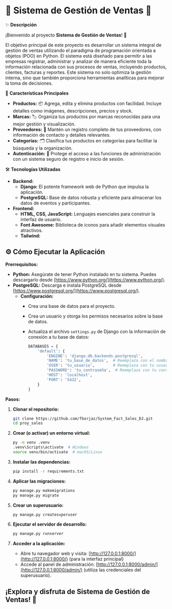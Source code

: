 # 🎁 Sistema de Gestión de Ventas 🏬

✨ **Descripción**

¡Bienvenido al proyecto **Sistema de Gestión de Ventas**! 🛒

El objetivo principal de este proyecto es desarrollar un sistema integral de gestión de ventas utilizando el paradigma de programación orientada a objetos (POO) en Python. El sistema está diseñado para permitir a las empresas registrar, administrar y analizar de manera eficiente toda la información relacionada con sus procesos de ventas, incluyendo productos, clientes, facturas y reportes. Este sistema no solo optimiza la gestión interna, sino que también proporciona herramientas analíticas para mejorar la toma de decisiones.

🚀 **Características Principales**

* **Productos:** 📦 Agrega, edita y elimina productos con facilidad. Incluye detalles como imágenes, descripciones, precios y stock.
* **Marcas:** 🏷️ Organiza tus productos por marcas reconocidas para una mejor gestión y visualización.
* **Proveedores:** 🤝 Mantén un registro completo de tus proveedores, con información de contacto y detalles relevantes.
* **Categorías:** 🗂️ Clasifica tus productos en categorías para facilitar la búsqueda y la organización.
* **Autenticación:** 🔐 Protege el acceso a las funciones de administración con un sistema seguro de registro e inicio de sesión.

🛠️ **Tecnologías Utilizadas**

*   **Backend:**
    *   **Django:** El potente framework web de Python que impulsa la aplicación.
    *   **PostgreSQL:** Base de datos robusta y eficiente para almacenar los datos de eventos y participantes.
*   **Frontend:**
    *   **HTML, CSS, JavaScript:** Lenguajes esenciales para construir la interfaz de usuario.
    *   **Font Awesome:** Biblioteca de iconos para añadir elementos visuales atractivos.
    *   **Tailwind:** 

## ⚙️ Cómo Ejecutar la Aplicación

**Prerrequisitos:**

*   **Python:** Asegúrate de tener Python instalado en tu sistema. Puedes descargarlo desde [https://www.python.org/](https://www.python.org/).
*   **PostgreSQL:** Descarga e instala PostgreSQL desde [https://www.postgresql.org/](https://www.postgresql.org/).
    *   **Configuración:**
        *   Crea una base de datos para el proyecto.
        *   Crea un usuario y otorga los permisos necesarios sobre la base de datos.
        *   Actualiza el archivo `settings.py` de Django con la información de conexión a tu base de datos:

            ```python
            DATABASES = {
                'default': {
                    'ENGINE': 'django.db.backends.postgresql',
                    'NAME': 'tu_base_de_datos',  # Reemplaza con el nombre de tu base de datos
                    'USER': 'tu_usuario',        # Reemplaza con tu usuario de PostgreSQL
                    'PASSWORD': 'tu_contraseña',  # Reemplaza con tu contraseña
                    'HOST': 'localhost',
                    'PORT': '5432',
                }
            }
            ```

**Pasos:**

1.  **Clonar el repositorio:**

    ```bash
    git clone https://github.com/fborjaz/System_Fact_Sales_DJ.git
    cd proy_sales
    ```

2.  **Crear (o activar) un entorno virtual:**

    ```bash
    py -m venv .venv
    .venv\Scripts\activate  # Windows
    source venv/bin/activate  # macOS/Linux
    ```

3.  **Instalar las dependencias:**

    ```bash
    pip install -r requirements.txt
    ```

4.  **Aplicar las migraciones:**

    ```bash
    py manage.py makemigrations
    py manage.py migrate
    ```

5.  **Crear un superusuario:**

    ```bash
    py manage.py createsuperuser
    ```

6.  **Ejecutar el servidor de desarrollo:**

    ```bash
    py manage.py runserver
    ```

7.  **Acceder a la aplicación:**

    *   Abre tu navegador web y visita: [http://127.0.0.1:8000/](http://127.0.0.1:8000/) (para la interfaz principal)
    *   Accede al panel de administración: [http://127.0.0.1:8000/admin/](http://127.0.0.1:8000/admin/) (utiliza las credenciales del superusuario).

## ¡Explora y disfruta de Sistema de Gestión de Ventas! 🧾
